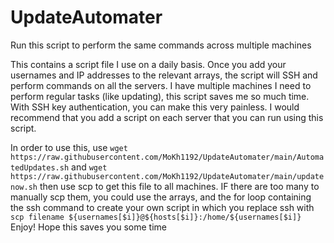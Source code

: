 # UpdateAutomater
Run this script to perform the same commands across multiple machines

This contains a script file I use on a daily basis. Once you add your usernames and IP addresses to the relevant arrays, the script will SSH and perform commands on all the servers. I have multiple machines I need to perform regular tasks (like updating), this script saves me so much time. With SSH key authentication, you can make this very painless. I would recommend that you add a script on each server that you can run using this script.

In order to use this, use `wget https://raw.githubusercontent.com/MoKh1192/UpdateAutomater/main/AutomatedUpdates.sh` and `wget https://raw.githubusercontent.com/MoKh1192/UpdateAutomater/main/updatenow.sh` then use scp to get this file to all machines. IF there are too many to manually scp them, you could use the arrays, and the for loop containing the ssh command to create your own script in which you replace ssh with `scp filename ${usernames[$i]}@${hosts[$i]}:/home/${usernames[$i]}`
Enjoy! Hope this saves you some time
